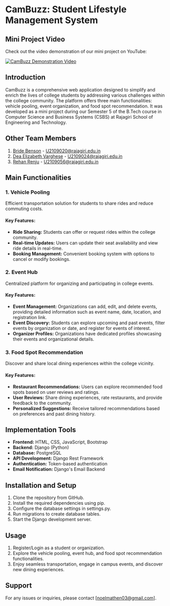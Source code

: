 # CamBuzz: Student Lifestyle Management System

## Mini Project Video

Check out the video demonstration of our mini project on YouTube:

[![CamBuzz Demonstration Video](https://img.youtube.com/vi/_2PM9simBrc/0.jpg)](https://www.youtube.com/watch?v=_2PM9simBrc)

## Introduction
CamBuzz is a comprehensive web application designed to simplify and enrich the lives of college students by addressing various challenges within the college community. The platform offers three main functionalities: vehicle pooling, event organization, and food spot recommendation. It was developed as a mini project during our Semester 5 of the B.Tech course in Computer Science and Business Systems (CSBS) at Rajagiri School of Engineering and Technology.

## Other Team Members
1. [Bride Benson](https://github.com/BRIDEBENSON) - U2109020@rajagiri.edu.in
2. [Dea Elizabeth Varghese](https://github.com/deaeliz) - U2109024@rajagiri.edu.in
3. [Rehan Renju](https://github.com/rehanrenju) - U2109056@rajagiri.edu.in

## Main Functionalities

### 1. Vehicle Pooling
Efficient transportation solution for students to share rides and reduce commuting costs.

#### Key Features:
- **Ride Sharing:** Students can offer or request rides within the college community.
- **Real-time Updates:** Users can update their seat availability and view ride details in real-time.
- **Booking Management:** Convenient booking system with options to cancel or modify bookings.

### 2. Event Hub
Centralized platform for organizing and participating in college events.

#### Key Features:
- **Event Management:** Organizations can add, edit, and delete events, providing detailed information such as event name, date, location, and registration link.
- **Event Discovery:** Students can explore upcoming and past events, filter events by organization or date, and register for events of interest.
- **Organizer Profiles:** Organizations have dedicated profiles showcasing their events and organizational details.

### 3. Food Spot Recommendation
Discover and share local dining experiences within the college vicinity.

#### Key Features:
- **Restaurant Recommendations:** Users can explore recommended food spots based on user reviews and ratings.
- **User Reviews:** Share dining experiences, rate restaurants, and provide feedback to the community.
- **Personalized Suggestions:** Receive tailored recommendations based on preferences and past dining history.

## Implementation Tools
- **Frontend:** HTML, CSS, JavaScript, Bootstrap
- **Backend:** Django (Python)
- **Database:** PostgreSQL
- **API Development:** Django Rest Framework
- **Authentication:** Token-based authentication
- **Email Notification:** Django's Email Backend

## Installation and Setup
1. Clone the repository from GitHub.
2. Install the required dependencies using pip.
3. Configure the database settings in settings.py.
4. Run migrations to create database tables.
5. Start the Django development server.

## Usage
1. Register/Login as a student or organization.
2. Explore the vehicle pooling, event hub, and food spot recommendation functionalities.
3. Enjoy seamless transportation, engage in campus events, and discover new dining experiences.

## Support
For any issues or inquiries, please contact [noelmathen03@gmail.com].

